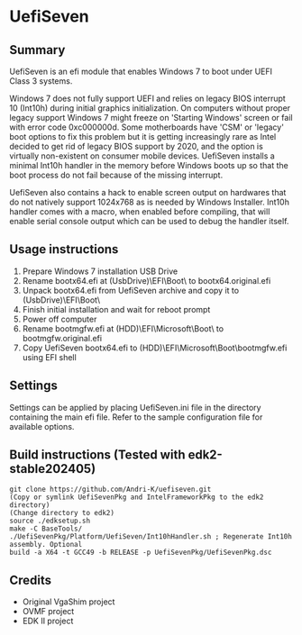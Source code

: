 # UefiSeven
## Summary
UefiSeven is an efi module that enables Windows 7 to boot under UEFI Class 3 systems.

Windows 7 does not fully support UEFI and relies on legacy BIOS interrupt 10 (Int10h) during initial graphics initialization.
On computers without proper legacy support Windows 7 might freeze on 'Starting Windows' screen or fail with error code 0xc000000d.
Some motherboards have 'CSM' or 'legacy' boot options to fix this problem but it is getting increasingly rare as Intel decided to get rid of legacy BIOS support by 2020, and the option is virtually non-existent on consumer mobile devices.
UefiSeven installs a minimal Int10h handler in the memory before Windows boots up so that the boot process do not fail because of the missing interrupt.

UefiSeven also contains a hack to enable screen output on hardwares that do not natively support 1024x768 as is needed by Windows Installer.
Int10h handler comes with a macro, when enabled before compiling, that will enable serial console output which can be used to debug the handler itself.

## Usage instructions
1. Prepare Windows 7 installation USB Drive
2. Rename bootx64.efi at (UsbDrive)\EFI\Boot\ to bootx64.original.efi
3. Unpack bootx64.efi from UefiSeven archive and copy it to (UsbDrive)\EFI\Boot\
4. Finish initial installation and wait for reboot prompt
5. Power off computer
6. Rename bootmgfw.efi at (HDD)\EFI\Microsoft\Boot\ to bootmgfw.original.efi
7. Copy UefiSeven bootx64.efi to (HDD)\EFI\Microsoft\Boot\bootmgfw.efi using EFI shell

## Settings
Settings can be applied by placing UefiSeven.ini file in the directory containing the main efi file.
Refer to the sample configuration file for available options.

## Build instructions (Tested with edk2-stable202405)
    git clone https://github.com/Andri-K/uefiseven.git
    (Copy or symlink UefiSevenPkg and IntelFrameworkPkg to the edk2 directory)
    (Change directory to edk2)
    source ./edksetup.sh
    make -C BaseTools/
    ./UefiSevenPkg/Platform/UefiSeven/Int10hHandler.sh ; Regenerate Int10h assembly. Optional
    build -a X64 -t GCC49 -b RELEASE -p UefiSevenPkg/UefiSevenPkg.dsc
    
## Credits
* Original VgaShim project
* OVMF project
* EDK II project
